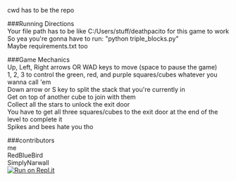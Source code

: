 cwd has to be the repo

###Running Directions   
Your file path has to be like C:/Users/stuff/deathpacito for this game to work  
So yea you're gonna have to run: "python triple_blocks.py"  
Maybe requirements.txt too

###Game Mechanics   
Up, Left, Right arrows OR WAD keys to move (space to pause the game)  
1, 2, 3 to control the green, red, and purple squares/cubes whatever you wanna call 'em   
Down arrow or S key to split the stack that you're currently in  
Get on top of another cube to join with them  
Collect all the stars to unlock the exit door  
You have to get all three squares/cubes to the exit door at the end of the level to complete it  
Spikes and bees hate you tho

###contributors  
me  
RedBlueBird  
SimplyNarwall  
[![Run on Repl.it](https://repl.it/badge/github/SansPapyrus683/deathpacito)](https://repl.it/github/SansPapyrus683/deathpacito)
